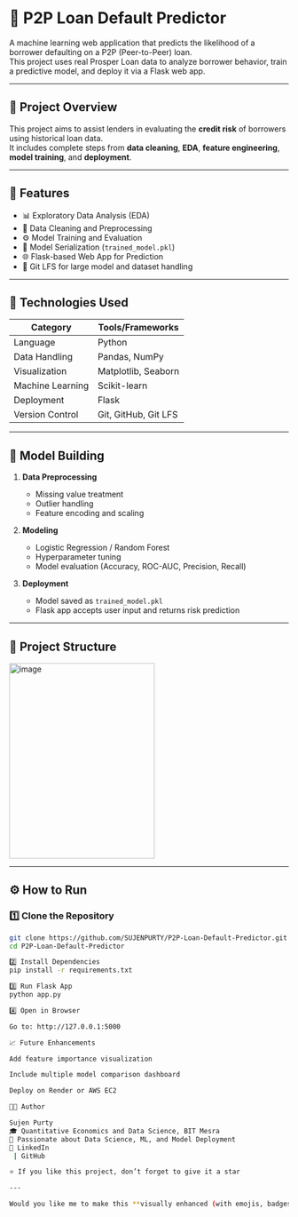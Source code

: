 # 💸 P2P Loan Default Predictor

A machine learning web application that predicts the likelihood of a borrower defaulting on a P2P (Peer-to-Peer) loan.  
This project uses real Prosper Loan data to analyze borrower behavior, train a predictive model, and deploy it via a Flask web app.

---

## 🚀 Project Overview

This project aims to assist lenders in evaluating the **credit risk** of borrowers using historical loan data.  
It includes complete steps from **data cleaning**, **EDA**, **feature engineering**, **model training**, and **deployment**.

---

## 🧩 Features

- 📊 Exploratory Data Analysis (EDA)  
- 🧹 Data Cleaning and Preprocessing  
- ⚙️ Model Training and Evaluation  
- 💾 Model Serialization (`trained_model.pkl`)  
- 🌐 Flask-based Web App for Prediction  
- 📁 Git LFS for large model and dataset handling

---

## 🧠 Technologies Used

| Category | Tools/Frameworks |
|-----------|------------------|
| Language | Python |
| Data Handling | Pandas, NumPy |
| Visualization | Matplotlib, Seaborn |
| Machine Learning | Scikit-learn |
| Deployment | Flask |
| Version Control | Git, GitHub, Git LFS |

---

## 🧮 Model Building

1. **Data Preprocessing**
   - Missing value treatment
   - Outlier handling
   - Feature encoding and scaling

2. **Modeling**
   - Logistic Regression / Random Forest
   - Hyperparameter tuning
   - Model evaluation (Accuracy, ROC-AUC, Precision, Recall)

3. **Deployment**
   - Model saved as `trained_model.pkl`
   - Flask app accepts user input and returns risk prediction

---

## 📂 Project Structure

<img width="262" height="352" alt="image" src="https://github.com/user-attachments/assets/23121c78-38dd-484b-9d58-6c62d3134469" />



---

## ⚙️ How to Run

### 1️⃣ Clone the Repository
```bash
git clone https://github.com/SUJENPURTY/P2P-Loan-Default-Predictor.git
cd P2P-Loan-Default-Predictor

2️⃣ Install Dependencies
pip install -r requirements.txt

3️⃣ Run Flask App
python app.py

4️⃣ Open in Browser

Go to: http://127.0.0.1:5000

📈 Future Enhancements

Add feature importance visualization

Include multiple model comparison dashboard

Deploy on Render or AWS EC2

👨‍💻 Author

Sujen Purty
🎓 Quantitative Economics and Data Science, BIT Mesra
💼 Passionate about Data Science, ML, and Model Deployment
🔗 LinkedIn
 | GitHub

⭐ If you like this project, don’t forget to give it a star

---

Would you like me to make this **visually enhanced (with emojis, badges, and alignment)** version for GitHub display? It’ll look more professional and modern.
